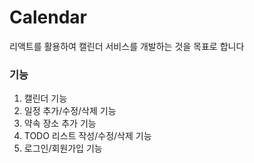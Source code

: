 # Calendar
리액트를 활용하여 캘린더 서비스를 개발하는 것을 목표로 합니다
<br>
### 기능
1. 캘린더 기능
2. 일정 추가/수정/삭제 기능
3. 약속 장소 추가 기능
4. TODO 리스트 작성/수정/삭제 기능
5. 로그인/회원가입 기능
